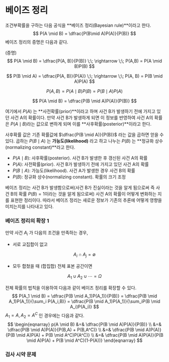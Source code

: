 # 베이즈 정리

조건부확률을 구하는 다음 공식을 **베이즈 정리(Bayesian rule)**이라고 한다.
$$
P(A \mid B) = \dfrac{P(B\mid A)P(A)}{P(B)}
$$
베이즈 정리의 증명은 다음과 같다.

(증명)
$$
P(A \mid B) = \dfrac{P(A, B)}{P(B)} \;\; \rightarrow \;\; P(A,B) = P(A \mid B)P(B)
$$

$$
P(B \mid A) = \dfrac{P(A, B)}{P(A)} \;\; \rightarrow \;\; P(A, B) = P(B \mid A)P(A)
$$

$$
P(A, B) = P(A \mid B)P(B) = P(B \mid A)P(A)
$$

$$
P(A \mid B) = \dfrac{P(B \mid A)P(A)}{P(B)}
$$

 여기에서 $P(A)$ 는 **사전확률(prior)**이라고 하며 사건 B가 발생하기 전에 가지고 있던 사건 A의 확률이다. 만약 사건 B가 발생하게 되면 이 정보를 반영하여 사건 A의 확률은 $P(A \mid B)$라는 값으로 변하게 되며 이를 **사후확률(posterior)**이라고 한다.

사후확률 값은 기존 확률값에 $\dfrac{P(B \mid A)}{P(B)}$ 라는 값을 곱하면 얻을 수 있다. 곱하는 $P(B \mid A)$ 는 **가능도(likelihood)** 라고 하고 나누는 $P(B)$ 는 **정규화 상수(normalizing constant)**라고 한다.

- $P(A \mid B)$: 사후확률(posterior). 사건 B가 발생한 후 갱신된 사건 A의 확률
- $P(A)$: 사전확률(prior). 사건 B가 발생하기 전에 가지고 있던 사건 A의 확률
- $P(B \mid A)$: 가능도(likelihood). 사건 A가 발생한 경우 사건 B의 확률
- $P(B)$: 정규화 상수(normalizing constant). 확률의 크기 조정

베이즈 정리는 사건 B가 발생함으로써(사건 B가 진실이라는 것을 알게 됨으로써 즉 사건 B의 확률 $P(B)=1$이라는 것을 알게 됨으로써) 사건 A의 확률이 어떻게 변화하는 지를 표현한 정리이다. 따라서 베이즈 정리는 새로운 정보가 기존의 추론에 어떻게 영향을 미치는지를 나타내고 있다.



### 베이즈 정리의 확장 1

만약 사건 $A_i$ 가 다음의 조건을 만족하는 경우,

- 서로 교집합이 없고

$$
A_i \cap A_j = \emptyset
$$

- 모두 합쳤을 때 (합집합) 전체 표본 공간이면

$$
A_1 \cup A_2 \cup \cdots = \Omega
$$

전체 확률의 법칙을 이용하여 다음과 같이 베이즈 정리를 확장할 수 있다.
$$
P(A_1 \mid B) = \dfrac{P(B \mid A_1)P(A_1)}{P(B)} = \dfrac{P(B \mid A_1)P(A_1)}{\sum_i P(A_i,B)} = \dfrac{P(B \mid A_1)P(A_1)}{\sum_iP(B \mid A_i)P(A_i)}
$$
$A_1 = A, A_2 = A^C$ 인 경우에는 다음과 같다.
$$
\begin{eqnarray}
p(A \mid B)
&=& \dfrac{P(B \mid A)P(A)}{P(B)} \\
&=& \dfrac{P(B \mid A)P(A)}{P(B,A) + P(B,A^C)} \\
&=& \dfrac{P(B \mid A)P(A)}{P(B \mid A)P(A) + P(B \mid A^C)P(A^C)} \\
&=& \dfrac{P(B \mid A)P(A)}{P(B \mid A)P(A) + P(B \mid A^C)(1-P(A))}
\end{eqnarray}
$$

### 검사 시약 문제

